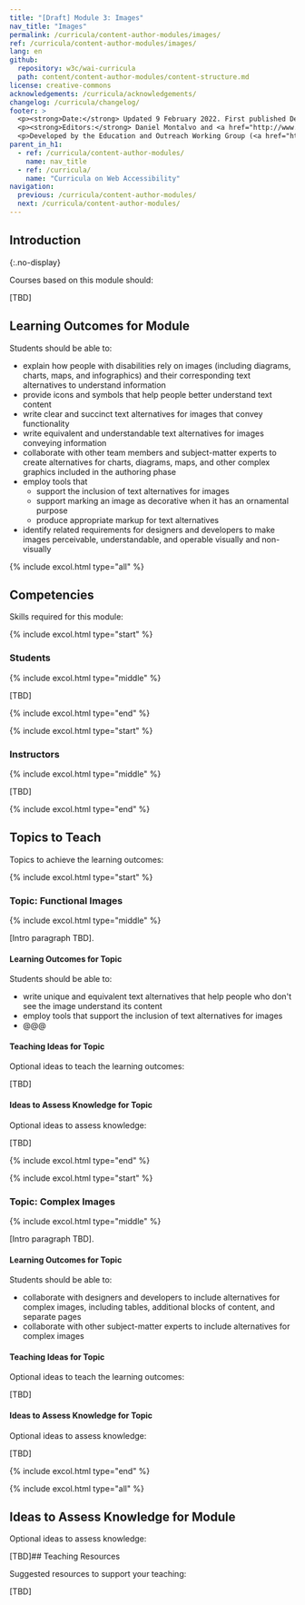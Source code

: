 ```yaml
---
title: "[Draft] Module 3: Images"
nav_title: "Images"
permalink: /curricula/content-author-modules/images/
ref: /curricula/content-author-modules/images/
lang: en
github:
  repository: w3c/wai-curricula
  path: content/content-author-modules/content-structure.md
license: creative-commons
acknowledgements: /curricula/acknowledgements/
changelog: /curricula/changelog/
footer: >
  <p><strong>Date:</strong> Updated 9 February 2022. First published December 2019.</p>
  <p><strong>Editors:</strong> Daniel Montalvo and <a href="http://www.w3.org/People/shadi/">Shadi Abou-Zahra</a>. Contributors: <a href="https://www.w3.org/WAI/EO/EOWG-members">EOWG Participants</a>. ACKNOWLEDGEMENTS lists contributors and credits.</p>
  <p>Developed by the Education and Outreach Working Group (<a href="http://www.w3.org/WAI/EO/">EOWG</a>). Developed with support from the <a href="https://www.w3.org/WAI/about/projects/wai-guide/">WAI-Guide Project</a> funded by the European Commission (EC) under the Horizon 2020 program (Grant Agreement 822245).</p>
parent_in_h1:
  - ref: /curricula/content-author-modules/
    name: nav_title
  - ref: /curricula/
    name: "Curricula on Web Accessibility"
navigation:
  previous: /curricula/content-author-modules/
  next: /curricula/content-author-modules/
---
```


## Introduction
{:.no-display}

Courses based on this module should:

[TBD]

## Learning Outcomes for Module

Students should be able to:

* explain how people with disabilities rely on images (including diagrams, charts, maps, and infographics) and their corresponding text alternatives to understand information
* provide icons and symbols that help people better understand text content
* write clear and succinct text alternatives for images that convey functionality
* write equivalent and understandable text alternatives for images conveying information
* collaborate with other team members and subject-matter experts to create alternatives for charts, diagrams, maps, and other complex graphics included in the authoring phase
* employ tools that
  * support the inclusion of text alternatives for images
  * support marking an image as decorative when it has an ornamental purpose
  * produce appropriate markup for text alternatives
* identify related requirements for designers and developers to make images perceivable, understandable, and operable visually and non-visually

{% include excol.html type="all" %}

## Competencies

Skills required for this module:

{% include excol.html type="start" %}

### Students

{% include excol.html type="middle" %}

[TBD]

{% include excol.html type="end" %}

{% include excol.html type="start" %}

### Instructors

{% include excol.html type="middle" %}

[TBD]

{% include excol.html type="end" %}

## Topics to Teach

Topics to achieve the learning outcomes:

{% include excol.html type="start" %}

### Topic: Functional Images

{% include excol.html type="middle" %}

[Intro paragraph TBD].

#### Learning Outcomes for Topic

Students should be able to:

* write unique and equivalent text alternatives that help people who don't see the image understand its content
* employ tools that support the inclusion of text alternatives for images
* @@@

#### Teaching Ideas for Topic

Optional ideas to teach the learning outcomes:

[TBD]

#### Ideas to Assess Knowledge for Topic

Optional ideas to assess knowledge:

[TBD]

{% include excol.html type="end" %}

{% include excol.html type="start" %}

### Topic: Complex Images

{% include excol.html type="middle" %}

[Intro paragraph TBD].

#### Learning Outcomes for Topic

Students should be able to:

* collaborate with designers and developers to include alternatives for complex images, including tables, additional blocks of content, and separate pages
* collaborate with other subject-matter experts to include alternatives for complex images

#### Teaching Ideas for Topic

Optional ideas to teach the learning outcomes:

[TBD]

#### Ideas to Assess Knowledge for Topic

Optional ideas to assess knowledge:

[TBD]

{% include excol.html type="end" %}

{% include excol.html type="all" %}

## Ideas to Assess Knowledge for Module

Optional ideas to assess knowledge:

[TBD]## Teaching Resources

Suggested resources to support your teaching:

[TBD]
